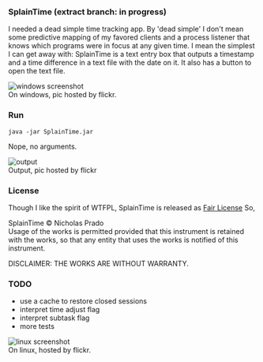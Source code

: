 
### SplainTime (extract branch: in progress)

I needed a dead simple time tracking app. By 'dead simple' I don't mean some predictive mapping of my favored clients and a process listener that knows which programs were in focus at any given time. I mean the simplest I can get away with: SplainTime is a text entry box that outputs a timestamp and a time difference in a text file with the date on it. It also has a button to open the text file.

![windows screenshot](https://www.flickr.com/photos/18099895@N06/19979150661)  
On windows, pic hosted by flickr.

### Run

    java -jar SplainTime.jar

Nope, no arguments.

![output](https://www.flickr.com/photos/18099895@N06/19351574364)  
Output, pic hosted by flickr

### License

Though I like the spirit of WTFPL, SplainTime is released as [Fair License](http://fairlicense.org/) So,

SplainTime &copy; Nicholas Prado  
Usage of the works is permitted provided that this instrument is retained with the works, so that any entity that uses the works is notified of this instrument.

DISCLAIMER: THE WORKS ARE WITHOUT WARRANTY.

### TODO

* use a cache to restore closed sessions
* interpret time adjust flag
* interpret subtask flag
* more tests

![linux screenshot](https://www.flickr.com/photos/18099895@N06/19787232209)  
On linux, hosted by flickr.
